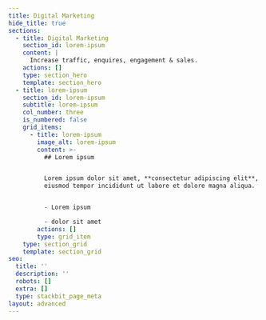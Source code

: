 ```yaml
---
title: Digital Marketing
hide_title: true
sections:
  - title: Digital Marketing
    section_id: lorem-ipsum
    content: |
      Increase traffic, enquires, engagement & sales.
    actions: []
    type: section_hero
    template: section_hero
  - title: lorem-ipsum
    section_id: lorem-ipsum
    subtitle: lorem-ipsum
    col_number: three
    is_numbered: false
    grid_items:
      - title: lorem-ipsum
        image_alt: lorem-ipsum
        content: >-
          ## Lorem ipsum


          Lorem ipsum dolor sit amet, **consectetur adipiscing elit**, sed do
          eiusmod tempor incididunt ut labore et dolore magna aliqua.


          - Lorem ipsum

          - dolor sit amet
        actions: []
        type: grid_item
    type: section_grid
    template: section_grid
seo:
  title: ''
  description: ''
  robots: []
  extra: []
  type: stackbit_page_meta
layout: advanced
---
```

